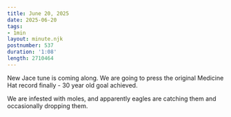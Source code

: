 ```yaml
---
title: June 20, 2025
date: 2025-06-20
tags:
- 1min
layout: minute.njk
postnumber: 537
duration: '1:08'
length: 2710464
---
```

New Jace tune is coming along. We are going to press the original Medicine Hat record finally - 30 year old goal achieved.

We are infested with moles, and apparently eagles are catching them and occasionally dropping them. 